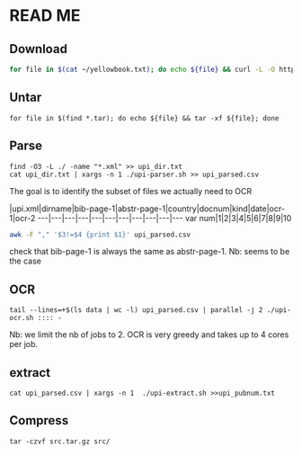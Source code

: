 # READ ME

## Download

```bash
for file in $(cat ~/yellowbook.txt); do echo ${file} && curl -L -O https://bulkdata.uspto.gov/data/patent/grant/yellowbook/1790_2010/${file} ; done
```

## Untar

```schell script
for file in $(find *.tar); do echo ${file} && tar -xf ${file}; done
```

## Parse

```shell script
find -O3 -L ./ -name "*.xml" >> upi_dir.txt
cat upi_dir.txt | xargs -n 1 ./upi-parser.sh >> upi_parsed.csv
```

The goal is to identify the subset of files we actually need to OCR

|upi.xml|dirname|bib-page-1|abstr-page-1|country|docnum|kind|date|ocr-1|ocr-2
---|---|---|---|---|---|---|---|---|---|---
var num|1|2|3|4|5|6|7|8|9|10

```bash
awk -F "," '$3!=$4 {print $1}' upi_parsed.csv
```

check that bib-page-1 is always the same as abstr-page-1. Nb: seems to be the case

## OCR

```shell script
tail --lines=+$(ls data | wc -l) upi_parsed.csv | parallel -j 2 ./upi-ocr.sh :::: -
```

Nb: we limit the nb of jobs to 2. OCR is very greedy and takes up to 4 cores per job. 

## extract

```shell script
cat upi_parsed.csv | xargs -n 1  ./upi-extract.sh >>upi_pubnum.txt
```

## Compress

```shell script
tar -czvf src.tar.gz src/
```


